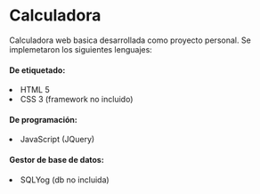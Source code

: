 # Calculadora
Calculadora web basica desarrollada como proyecto personal. Se implemetaron los siguientes lenguajes:
#### De etiquetado:
<li> HTML 5 </li>
<li> CSS 3  (framework no incluido)</li>

#### De programación:
<li>JavaScript (JQuery)</li>

#### Gestor de base de datos:
<li> SQLYog (db no incluida) </li>
